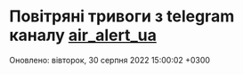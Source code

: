 # Повітряні тривоги з telegram каналу [air_alert_ua](https://t.me/air_alert_ua)

Оновлено:
вівторок, 30 серпня 2022 15:00:02 +0300

